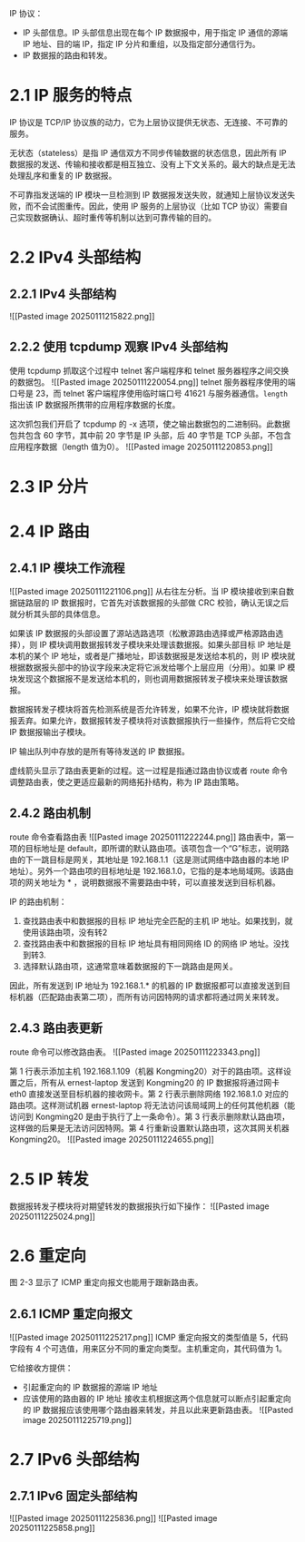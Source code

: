IP 协议：
- IP 头部信息。IP 头部信息出现在每个 IP 数据报中，用于指定 IP 通信的源端 IP 地址、目的端 IP，指定 IP 分片和重组，以及指定部分通信行为。
- IP 数据报的路由和转发。

# 2.1 IP 服务的特点
IP 协议是 TCP/IP 协议族的动力，它为上层协议提供无状态、无连接、不可靠的服务。

无状态（stateless）是指 IP 通信双方不同步传输数据的状态信息，因此所有 IP 数据报的发送、传输和接收都是相互独立、没有上下文关系的。最大的缺点是无法处理乱序和重复的 IP 数据报。

不可靠指发送端的 IP 模块一旦检测到 IP 数据报发送失败，就通知上层协议发送失败，而不会试图重传。因此，使用 IP 服务的上层协议（比如 TCP 协议）需要自己实现数据确认、超时重传等机制以达到可靠传输的目的。

# 2.2 IPv4 头部结构
## 2.2.1 IPv4 头部结构
![[Pasted image 20250111215822.png]]

## 2.2.2 使用 tcpdump 观察 IPv4 头部结构
使用 tcpdump 抓取这个过程中 telnet 客户端程序和 telnet 服务器程序之间交换的数据包。
![[Pasted image 20250111220054.png]]
telnet 服务器程序使用的端口号是 23，而 telnet 客户端程序使用临时端口号 41621 与服务器通信。`length` 指出该 IP 数据报所携带的应用程序数据的长度。

这次抓包我们开启了 tcpdump 的 -x 选项，使之输出数据包的二进制码。此数据包共包含 60 字节，其中前 20 字节是 IP 头部，后 40 字节是 TCP 头部，不包含应用程序数据（length 值为0）。
![[Pasted image 20250111220853.png]]

# 2.3 IP 分片

# 2.4 IP 路由
## 2.4.1 IP 模块工作流程
![[Pasted image 20250111221106.png]]
从右往左分析。当 IP 模块接收到来自数据链路层的 IP 数据报时，它首先对该数据报的头部做 CRC 校验，确认无误之后就分析其头部的具体信息。

如果该 IP 数据报的头部设置了源站选路选项（松散源路由选择或严格源路由选择），则 IP 模块调用数据报转发子模块来处理该数据报。如果头部目标 IP 地址是本机的某个 IP 地址，或者是广播地址，即该数据报是发送给本机的，则 IP 模块就根据数据报头部中的协议字段来决定将它派发给哪个上层应用（分用）。如果 IP 模块发现这个数据报不是发送给本机的，则也调用数据报转发子模块来处理该数据报。

数据报转发子模块将首先检测系统是否允许转发，如果不允许，IP 模块就将数据报丢弃。如果允许，数据报转发子模块将对该数据报执行一些操作，然后将它交给 IP 数据报输出子模块。

IP 输出队列中存放的是所有等待发送的 IP 数据报。

虚线箭头显示了路由表更新的过程。这一过程是指通过路由协议或者 route 命令调整路由表，使之更适应最新的网络拓扑结构，称为 IP 路由策略。

## 2.4.2 路由机制
route 命令查看路由表
![[Pasted image 20250111222244.png]]
路由表中，第一项的目标地址是 default，即所谓的默认路由项。该项包含一个“G”标志，说明路由的下一跳目标是网关，其地址是 192.168.1.1（这是测试网络中路由器的本地 IP 地址）。另外一个路由项的目标地址是 192.168.1.0，它指的是本地局域网。该路由项的网关地址为 * ，说明数据报不需要路由中转，可以直接发送到目标机器。

IP 的路由机制：
1. 查找路由表中和数据报的目标 IP 地址完全匹配的主机 IP 地址。如果找到，就使用该路由项，没有转2
2. 查找路由表中和数据报的目标 IP 地址具有相同网络 ID 的网络 IP 地址。没找到转3.
3. 选择默认路由项，这通常意味着数据报的下一跳路由是网关。

因此，所有发送到 IP 地址为 192.168.1.* 的机器的 IP 数据报都可以直接发送到目标机器（匹配路由表第二项），而所有访问因特网的请求都将通过网关来转发。

## 2.4.3 路由表更新
route 命令可以修改路由表。
![[Pasted image 20250111223343.png]]

第 1 行表示添加主机 192.168.1.109（机器 Kongming20）对于的路由项。这样设置之后，所有从 ernest-laptop 发送到 Kongming20 的 IP 数据报将通过网卡 eth0 直接发送至目标机器的接收网卡。第 2 行表示删除网络 192.168.1.0 对应的路由项。这样测试机器 ernest-laptop 将无法访问该局域网上的任何其他机器（能访问到 Kongming20 是由于执行了上一条命令）。第 3 行表示删除默认路由项，这样做的后果是无法访问因特网。第 4 行重新设置默认路由项，这次其网关机器 Kongming20。
![[Pasted image 20250111224655.png]]

# 2.5 IP 转发
数据报转发子模块将对期望转发的数据报执行如下操作：
![[Pasted image 20250111225024.png]]

# 2.6 重定向
图 2-3 显示了 ICMP 重定向报文也能用于跟新路由表。

## 2.6.1 ICMP 重定向报文
![[Pasted image 20250111225217.png]]
ICMP 重定向报文的类型值是 5，代码字段有 4 个可选值，用来区分不同的重定向类型。主机重定向，其代码值为 1。

它给接收方提供：
- 引起重定向的 IP 数据报的源端 IP 地址
- 应该使用的路由器的 IP 地址
接收主机根据这两个信息就可以断点引起重定向的 IP 数据报应该使用哪个路由器来转发，并且以此来更新路由表。
![[Pasted image 20250111225719.png]]

# 2.7 IPv6 头部结构
## 2.7.1 IPv6 固定头部结构
![[Pasted image 20250111225836.png]]
![[Pasted image 20250111225858.png]]
